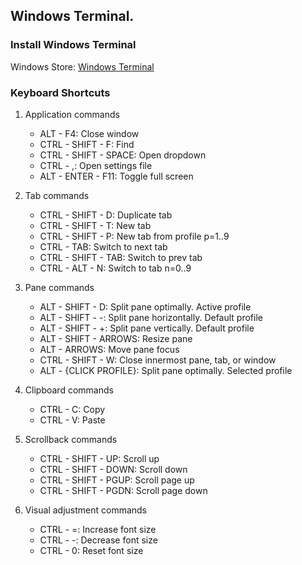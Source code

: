 ## Windows Terminal.
### Install Windows Terminal
Windows Store: [Windows Terminal](https://aka.ms/terminal)
### Keyboard Shortcuts

1. Application commands
    - ALT - F4: Close window
    - CTRL - SHIFT - F: Find
    - CTRL - SHIFT - SPACE: Open dropdown
    - CTRL - ,: Open settings file
    - ALT - ENTER - F11: Toggle full screen

2. Tab commands
    - CTRL - SHIFT - D: Duplicate tab
    - CTRL - SHIFT - T: New tab
    - CTRL - SHIFT - P: New tab from profile p=1..9
    - CTRL - TAB: Switch to next tab
    - CTRL - SHIFT - TAB: Switch to prev tab
    - CTRL - ALT - N: Switch to tab n=0..9

3. Pane commands
    - ALT - SHIFT - D: Split pane optimally. Active profile
    - ALT - SHIFT -  -: Split pane horizontally. Default profile
    - ALT - SHIFT - +: Split pane vertically. Default profile
    - ALT - SHIFT - ARROWS: Resize pane
    - ALT - ARROWS: Move pane focus
    - CTRL - SHIFT - W: Close innermost pane, tab, or window
    - ALT - {CLICK PROFILE}: Split pane optimally. Selected profile

4. Clipboard commands
    - CTRL - C: Copy
    - CTRL - V: Paste

5. Scrollback commands
    - CTRL - SHIFT - UP: Scroll up
    - CTRL - SHIFT - DOWN: Scroll down
    - CTRL - SHIFT - PGUP: Scroll page up
    - CTRL - SHIFT - PGDN: Scroll page down
6. Visual adjustment commands
    - CTRL - =: Increase font size
    - CTRL -  -: Decrease font size
    - CTRL - 0: Reset font size

